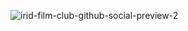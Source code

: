 ![irid-film-club-github-social-preview-2](https://github.com/iridfilmclub/.github/assets/79719348/7913f2ee-c384-45af-8dd3-087298ff42ba)
